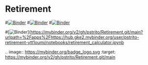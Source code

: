 # Retirement
#[![Binder](https://mybinder.org/badge_logo.svg)](https://mybinder.org/v2/gh/pstrito/Retirement.git/main)
#[![Binder](https://mybinder.org/badge_logo.svg)](https://mybinder.org/v2/gh/pstrito/Retirement.git/main?urlpath=%2Fapps%2Fretirement_calculator.ipynb)
#[![Binder](https://mybinder.org/badge_logo.svg)](https://mybinder.org/v2/gh/pstrito/Retirement.git/main?#urlpath=%2Fapps%2Fhttps://mybinder.org/v2/gh/pstrito/Retirement.git/main/retirement_calculator.ipynb)


#[![Binder](https://mybinder.org/badge_logo.svg)](https://mybinder.org/v2/gh/pstrito/Retirement.git/main?urlpath=%2Fapps%2Fhttps://hub.gke2.mybinder.org/user/pstrito-retirement-ytt1oumi/notebooks/retirement_calculator.ipynb

.. image:: https://mybinder.org/badge_logo.svg
 :target: https://mybinder.org/v2/gh/pstrito/Retirement.git/main
